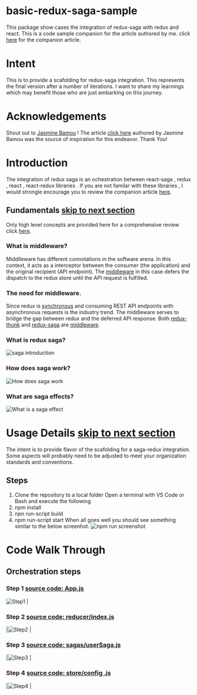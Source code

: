 # basic-redux-saga-sample

This package show cases the integration of redux-saga with redux and react. This is a code sample companion for the article authored by me. click [here](https://www.linkedin.com/pulse/redux-middleware-soups-nuts-suresh-rao) for the companion article.

# Intent

This is to provide a scafolding for redux-saga integration. This represents the final version after a number of iterations. I want to share my learnings which may benefit those who are just embarking on this journey.

# Acknowledgements

Shout out to [Jasmine Bamou](https://medium.com/@jasmine.bamou?source=post_page-----32fd89b4ebab----------------------) ! The article [click here](https://medium.com/snacknation-engineering/how-we-built-a-survey-app-from-scratch-using-reactjs-at-snacknation-1-2-32fd89b4ebab) authored by Jasmine Bamou was the source of inspiration for this endeavor. Thank You!

# Introduction

The integration of redux saga is an ochestration between react-saga , redux , react , react-redux libraries . If you are not familar with these libraries , I would strongle encourage you to review the companion article [here](https://www.linkedin.com/pulse/redux-middleware-soups-nuts-suresh-rao).

## Fundamentals [skip to next section](https://github.com/SVRao19056/basic-redux-saga-sample/blob/master/README.md#usage-details-skip-to-next-section)

Only high level concepts are provided here for a comprehensive review click [here](https://www.linkedin.com/pulse/redux-middleware-soups-nuts-suresh-rao).

### What is middleware?

Middlleware has different connotations in the software arena. In this context, it acts as a interceptor between the consumer (the application) and the original recipient (API endpoint). The [middleware](https://redux.js.org/advanced/middleware) in this case defers the dispatch to the redux store until the API request is fulfilled.

### The need for middleware.

Since redux is [synchronous](https://redux.js.org/advanced/async-flow) and consuming REST API endpoints with asynchronous requests is the industry trend. The middleware serves to bridge the gap between redux and the deferred API response. Both [redux-thunk](https://github.com/reduxjs/redux-thunk) and [redux-saga](https://github.com/redux-saga/redux-saga) are [middleware](https://redux.js.org/advanced/middleware).

### What is redux saga?

![saga introduction](./read-me-files/Saga-intro.JPG?raw=true "Saga Introduction")

### How does saga work?

![How does saga work](./read-me-files/how-does-saga-work.png?raw=true "How does saga work")

### What are saga effects?

![What is a saga effect](./read-me-files/what-is-saga-effect.png?raw=true "What is a saga effect")

# Usage Details [skip to next section](https://github.com/SVRao19056/basic-redux-saga-sample/blob/master/README.md#code-walk-through)

The intent is to provide flavor of the scafolding for a saga-redux integration. Some aspects will probably need to be adjusted to meet your organization standards and conventions.

## Steps

1. Clone the repository to a local folder
   Open a terminal with VS Code or Bash and execute the following
1. npm install
1. npn run-script build
1. npm run-script start
   When all goes well you should see something similar to the below screenhot.
   ![npm run screenshot](./read-me-files/npm-start.png?raw=true "What is a saga effect")

# Code Walk Through

## Orchestration steps

### Step 1 [source code: App.js](./src/App/App.js)

![Step1](./read-me-files/codeSeg-App.png?raw=true "Step 1 ") |

### Step 2 [source code: reducer/index.js](./src/reducer/index.js)

|![Step2](./read-me-files/step2-reducers.png?raw=true "Step 2 ") |

### Step 3 [source code: sagas/userSaga.js](./src/sagas/userSaga.js)

|![Step3](./read-me-files/step3-saga-effects.png?raw=true "Step 3 ") |

### Step 4 [source code: store/config .js](./src/sagas/userSaga.js)

|![Step4](./read-me-files/step4-saga-integration.png?raw=true "Step 4") |

